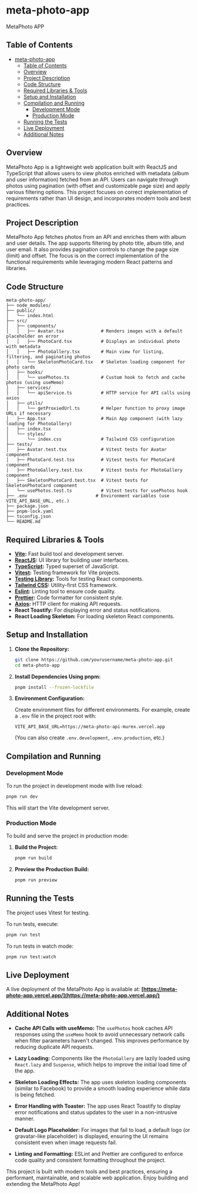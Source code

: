 # meta-photo-app

MetaPhoto APP

## Table of Contents

- [meta-photo-app](#meta-photo-app)
  - [Table of Contents](#table-of-contents)
  - [Overview](#overview)
  - [Project Description](#project-description)
  - [Code Structure](#code-structure)
  - [Required Libraries \& Tools](#required-libraries--tools)
  - [Setup and Installation](#setup-and-installation)
  - [Compilation and Running](#compilation-and-running)
    - [Development Mode](#development-mode)
    - [Production Mode](#production-mode)
  - [Running the Tests](#running-the-tests)
  - [Live Deployment](#live-deployment)
  - [Additional Notes](#additional-notes)

## Overview

MetaPhoto App is a lightweight web application built with ReactJS and TypeScript that allows users to view photos enriched with metadata (album and user information) fetched from an API. Users can navigate through photos using pagination (with offset and customizable page size) and apply various filtering options. This project focuses on correct implementation of requirements rather than UI design, and incorporates modern tools and best practices.

## Project Description

MetaPhoto App fetches photos from an API and enriches them with album and user details. The app supports filtering by photo title, album title, and user email. It also provides pagination controls to change the page size (limit) and offset. The focus is on the correct implementation of the functional requirements while leveraging modern React patterns and libraries.

## Code Structure

```text
meta-photo-app/
├── node_modules/
├── public/
│   └── index.html
├── src/
│   ├── components/
│   │   ├── Avatar.tsx              # Renders images with a default placeholder on error
│   │   ├── PhotoCard.tsx           # Displays an individual photo with metadata
│   │   ├── PhotoGallery.tsx        # Main view for listing, filtering, and paginating photos
│   │   └── SkeletonPhotoCard.tsx   # Skeleton loading component for photo cards
│   ├── hooks/
│   │   └── usePhotos.ts            # Custom hook to fetch and cache photos (using useMemo)
│   ├── services/
│   │   └── apiService.ts           # HTTP service for API calls using axios
│   ├── utils/
│   │   └── getProxiedUrl.ts        # Helper function to proxy image URLs if necessary
│   ├── App.tsx                     # Main App component (with lazy loading for PhotoGallery)
│   ├── index.tsx
│   └── styles/
│       └── index.css               # Tailwind CSS configuration
├── tests/
│   ├── Avatar.test.tsx             # Vitest tests for Avatar component
│   ├── PhotoCard.test.tsx          # Vitest tests for PhotoCard component
│   ├── PhotoGallery.test.tsx       # Vitest tests for PhotoGallery component
│   ├── SkeletonPhotoCard.test.tsx  # Vitest tests for SkeletonPhotoCard component
│   └── usePhotos.test.ts           # Vitest tests for usePhotos hook
├── .env                          # Environment variables (use VITE_API_BASE_URL, etc.)
├── package.json
├── pnpm-lock.yaml
├── tsconfig.json
└── README.md
```

## Required Libraries & Tools

- **[Vite](https://vitejs.dev/):** Fast build tool and development server.
- **[ReactJS](https://reactjs.org/):** UI library for building user interfaces.
- **[TypeScript](https://www.typescriptlang.org/):** Typed superset of JavaScript.
- **[Vitest](https://vitest.dev/):** Testing framework for Vite projects.
- **[Testing Library](https://testing-library.com/):** Tools for testing React components.
- **[Tailwind CSS](https://tailwindcss.com/):** Utility-first CSS framework.
- **[Eslint](https://eslint.org/):** Linting tool to ensure code quality.
- **[Prettier](https://prettier.io/):** Code formatter for consistent style.
- **[Axios](https://axios-http.com/):** HTTP client for making API requests.
- **React Toastify:** For displaying error and status notifications.
- **React Loading Skeleton:** For loading skeleton React components.

## Setup and Installation

1. **Clone the Repository:**

   ```bash
   git clone https://github.com/yourusername/meta-photo-app.git
   cd meta-photo-app
   ```

2. **Install Dependencies Using pnpm:**

   ```bash
   pnpm install --frozen-lockfile
   ```

3. **Environment Configuration:**

   Create environment files for different environments. For example, create a `.env` file in the project root with:

   ```dotenv
   VITE_API_BASE_URL=https://meta-photo-api-murex.vercel.app
   ```

   (You can also create `.env.development`, `.env.production`, etc.)

## Compilation and Running

### Development Mode

To run the project in development mode with live reload:

```bash
pnpm run dev
```

This will start the Vite development server.

### Production Mode

To build and serve the project in production mode:

1. **Build the Project:**

   ```bash
   pnpm run build
   ```

2. **Preview the Production Build:**

   ```bash
   pnpm run preview
   ```

## Running the Tests

The project uses Vitest for testing.

To run tests, execute:

```bash
pnpm run test
```

To run tests in watch mode:

```bash
pnpm run test:watch
```

## Live Deployment

A live deployment of the MetaPhoto App is available at:
**[https://meta-photo-app.vercel.app/](https://meta-photo-app.vercel.app/)**

## Additional Notes

- **Cache API Calls with useMemo:**
  The `usePhotos` hook caches API responses using the `useMemo` hook to avoid unnecessary network calls when filter parameters haven't changed. This improves performance by reducing duplicate API requests.

- **Lazy Loading:**
  Components like the `PhotoGallery` are lazily loaded using `React.lazy` and `Suspense`, which helps to improve the initial load time of the app.

- **Skeleton Loading Effects:**
  The app uses skeleton loading components (similar to Facebook) to provide a smooth loading experience while data is being fetched.

- **Error Handling with Toaster:**
  The app uses React Toastify to display error notifications and status updates to the user in a non-intrusive manner.

- **Default Logo Placeholder:**
  For images that fail to load, a default logo (or gravatar-like placeholder) is displayed, ensuring the UI remains consistent even when image requests fail.

- **Linting and Formatting:**
  ESLint and Prettier are configured to enforce code quality and consistent formatting throughout the project.

This project is built with modern tools and best practices, ensuring a performant, maintainable, and scalable web application. Enjoy building and extending the MetaPhoto App!

